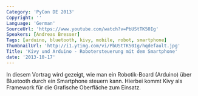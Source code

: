 ```yaml
---
Category: 'PyCon DE 2013'
Copyright: ''
Language: 'German'
SourceUrl: 'https://www.youtube.com/watch?v=PbUStTK50Ig'
Speakers: [Andreas Bresser]
Tags: [arduino, bluetooth, kivy, mobile, robot, smartphone]
ThumbnailUrl: 'http://i1.ytimg.com/vi/PbUStTK50Ig/hqdefault.jpg'
Title: 'Kivy und Arduino - Robotersteuerung mit dem Smartphone'
date: '2013-10-17'
---
```

In diesem Vortrag wird gezeigt, wie man ein Robotik-Board (Arduino) über Bluetooth durch ein Smartphone steuern kann. Hierbei kommt Kivy als Framework für die Grafische Oberfläche zum Einsatz.

